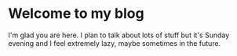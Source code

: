# Welcome to my blog

I'm glad you are here. I plan to talk about lots of stuff but it's Sunday evening and I feel extremely lazy, maybe sometimes in the future.